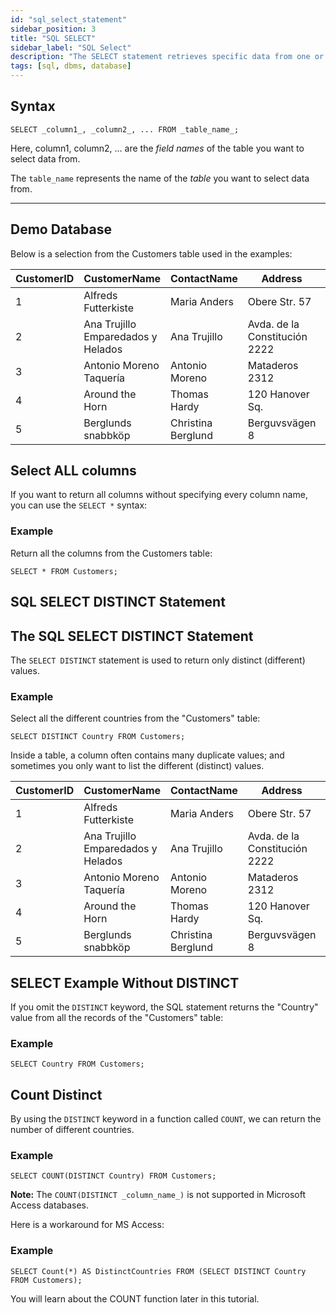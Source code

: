 ```yaml
---
id: "sql_select_statement"
sidebar_position: 3
title: "SQL SELECT"
sidebar_label: "SQL Select"
description: "The SELECT statement retrieves specific data from one or more tables in a database."
tags: [sql, dbms, database]
---
```



## Syntax

`SELECT _column1_, _column2_, ... FROM _table_name_;`

Here, column1, column2, ... are the _field names_ of the table you want to select data from.

The `table_name` represents the name of the _table_ you want to select data from.

* * *

## Demo Database


Below is a selection from the Customers table used in the examples:

| CustomerID | CustomerName                  | ContactName    | Address                | City        | PostalCode | Country  |
|------------|-------------------------------|----------------|------------------------|-------------|------------|----------|
| 1          | Alfreds Futterkiste           | Maria Anders   | Obere Str. 57          | Berlin      | 12209      | Germany  |
| 2          | Ana Trujillo Emparedados y Helados | Ana Trujillo  | Avda. de la Constitución 2222 | México D.F. | 05021      | Mexico   |
| 3          | Antonio Moreno Taquería       | Antonio Moreno | Mataderos 2312         | México D.F. | 05023      | Mexico   |
| 4          | Around the Horn               | Thomas Hardy   | 120 Hanover Sq.        | London      | WA1 1DP    | UK       |
| 5          | Berglunds snabbköp            | Christina Berglund | Berguvsvägen 8        | Luleå       | S-958 22   | Sweden   |

## Select ALL columns

If you want to return all columns without specifying every column name, you can use the `SELECT *` syntax:

### Example

Return all the columns from the Customers table:

`SELECT * FROM Customers;`

SQL SELECT DISTINCT Statement
-----------------------------

The SQL SELECT DISTINCT Statement
---------------------------------

The `SELECT DISTINCT` statement is used to return only distinct (different) values.

### Example

Select all the different countries from the "Customers" table:

`SELECT DISTINCT Country FROM Customers;`

Inside a table, a column often contains many duplicate values; and sometimes you only want to list the different (distinct) values.

| CustomerID | CustomerName                  | ContactName    | Address                | City        | PostalCode | Country  |
|------------|-------------------------------|----------------|------------------------|-------------|------------|----------|
| 1          | Alfreds Futterkiste           | Maria Anders   | Obere Str. 57          | Berlin      | 12209      | Germany  |
| 2          | Ana Trujillo Emparedados y Helados | Ana Trujillo  | Avda. de la Constitución 2222 | México D.F. | 05021      | Mexico   |
| 3          | Antonio Moreno Taquería       | Antonio Moreno | Mataderos 2312         | México D.F. | 05023      | Mexico   |
| 4          | Around the Horn               | Thomas Hardy   | 120 Hanover Sq.        | London      | WA1 1DP    | UK       |
| 5          | Berglunds snabbköp            | Christina Berglund | Berguvsvägen 8        | Luleå       | S-958 22   | Sweden   |

## SELECT Example Without DISTINCT

If you omit the `DISTINCT` keyword, the SQL statement returns the "Country" value from all the records of the "Customers" table:

### Example

`SELECT Country FROM Customers;`

## Count Distinct

By using the `DISTINCT` keyword in a function called `COUNT`, we can return the number of different countries.

### Example

`SELECT COUNT(DISTINCT Country) FROM Customers;`

**Note:** The `COUNT(DISTINCT _column_name_)` is not supported in Microsoft Access databases.

Here is a workaround for MS Access:

### Example

`SELECT Count(*) AS DistinctCountries FROM (SELECT DISTINCT Country FROM Customers);`

You will learn about the COUNT function later in this tutorial.
